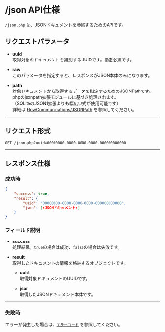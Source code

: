 # /json API仕様

`/json.php` は、JSONドキュメントを参照するためのAPIです。

## リクエストパラメータ

- **uuid**  
    取得対象のドキュメントを識別するUUIDです。指定必須です。

- **raw**  
    このパラメータを指定すると、レスポンスがJSON本体のみになります。

- **path**  
    対象ドキュメントから取得するデータを指定するためのJSONPathです。  
    phpのjsonpath拡張モジュールに基づき処理されます。  
    （SQLiteのJSON1拡張よりも幅広い式が使用可能です）  
    詳細は [FlowCommunications/JSONPath](https://github.com/FlowCommunications/JSONPath) を参照してください。

---

## リクエスト形式

```http
GET /json.php?uuid=00000000-0000-0000-0000-000000000000
```

---

## レスポンス仕様

### 成功時

```json
{
    "success": true,
    "result": {
        "uuid": "00000000-0000-0000-0000-000000000000",
        "json": [:JSONドキュメント:]
    }
}
```

### フィールド説明

- **success**  
    処理結果。`true`の場合は成功、`false`の場合は失敗です。

- **result**  
    取得したドキュメントの情報を格納するオブジェクトです。

    - **uuid**  
        取得対象ドキュメントのUUIDです。

    - **json**  
        取得したJSONドキュメント本体です。

---

### 失敗時

エラーが発生した場合は、[`エラーコード`](./errorcodes.md) を参照してください。


